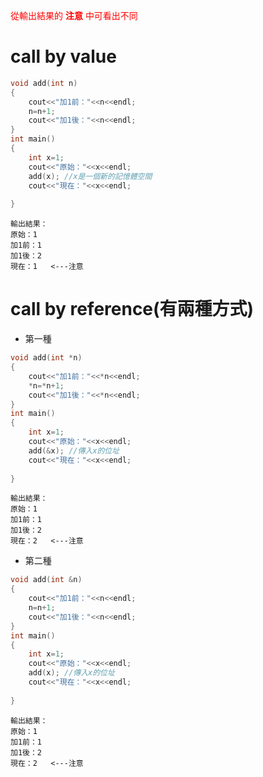 <font color="red">從輸出結果的 **注意** 中可看出不同</font>

# call by value
```c++
void add(int n)	
{
	cout<<"加1前："<<n<<endl;
	n=n+1;
	cout<<"加1後："<<n<<endl;
}
int main()
{
	int x=1;
	cout<<"原始："<<x<<endl;
	add(x); //x是一個新的記憶體空間 
	cout<<"現在："<<x<<endl;
	
} 
```
```
輸出結果：
原始：1
加1前：1
加1後：2
現在：1   <---注意
```
# call by reference(有兩種方式)
+ 第一種
```c++
void add(int *n)	
{
	cout<<"加1前："<<*n<<endl;
	*n=*n+1;
	cout<<"加1後："<<*n<<endl;
}
int main()
{
	int x=1;
	cout<<"原始："<<x<<endl;
	add(&x); //傳入x的位址 
	cout<<"現在："<<x<<endl;
	
}
```
```
輸出結果：
原始：1
加1前：1
加1後：2
現在：2   <---注意
```
+ 第二種
```c++
void add(int &n)	
{
	cout<<"加1前："<<n<<endl;
	n=n+1;
	cout<<"加1後："<<n<<endl;
}
int main()
{
	int x=1;
	cout<<"原始："<<x<<endl;
	add(x); //傳入x的位址 
	cout<<"現在："<<x<<endl;
	
} 
```
```
輸出結果：
原始：1
加1前：1
加1後：2
現在：2   <---注意
```

